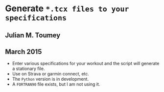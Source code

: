 # Generate `*.tcx files to your specifications`
## Julian M. Toumey
## March 2015

* Enter various specifications for your workout and the script will generate a stationary file.
* Use on Strava or garmin connect, etc.
* The `Python` version is in development. 
* A `FORTRAN90` file exists, but I am not using it.
